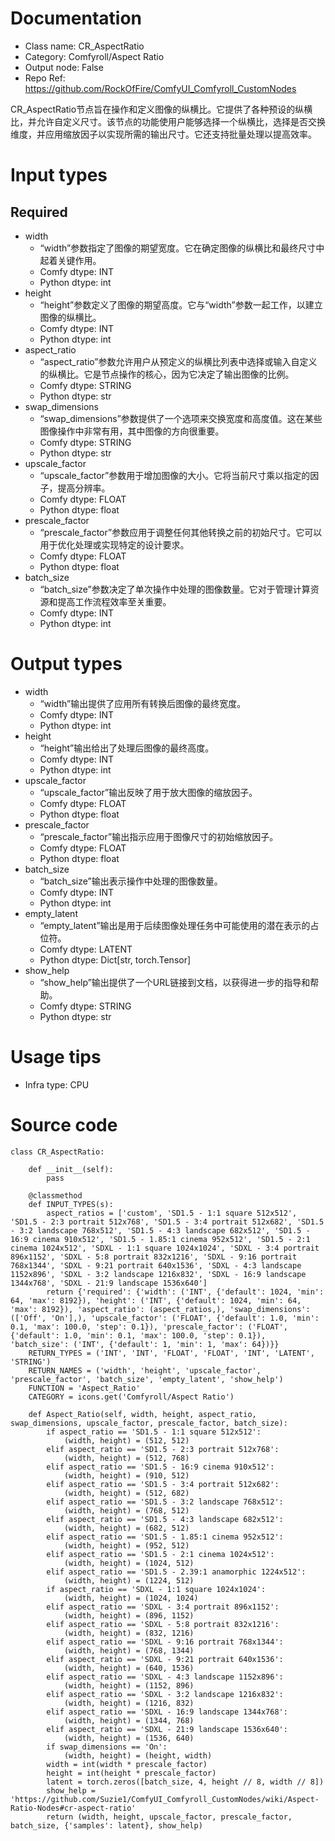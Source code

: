 # Documentation
- Class name: CR_AspectRatio
- Category: Comfyroll/Aspect Ratio
- Output node: False
- Repo Ref: https://github.com/RockOfFire/ComfyUI_Comfyroll_CustomNodes

CR_AspectRatio节点旨在操作和定义图像的纵横比。它提供了各种预设的纵横比，并允许自定义尺寸。该节点的功能使用户能够选择一个纵横比，选择是否交换维度，并应用缩放因子以实现所需的输出尺寸。它还支持批量处理以提高效率。

# Input types
## Required
- width
    - “width”参数指定了图像的期望宽度。它在确定图像的纵横比和最终尺寸中起着关键作用。
    - Comfy dtype: INT
    - Python dtype: int
- height
    - “height”参数定义了图像的期望高度。它与“width”参数一起工作，以建立图像的纵横比。
    - Comfy dtype: INT
    - Python dtype: int
- aspect_ratio
    - “aspect_ratio”参数允许用户从预定义的纵横比列表中选择或输入自定义的纵横比。它是节点操作的核心，因为它决定了输出图像的比例。
    - Comfy dtype: STRING
    - Python dtype: str
- swap_dimensions
    - “swap_dimensions”参数提供了一个选项来交换宽度和高度值。这在某些图像操作中非常有用，其中图像的方向很重要。
    - Comfy dtype: STRING
    - Python dtype: str
- upscale_factor
    - “upscale_factor”参数用于增加图像的大小。它将当前尺寸乘以指定的因子，提高分辨率。
    - Comfy dtype: FLOAT
    - Python dtype: float
- prescale_factor
    - “prescale_factor”参数应用于调整任何其他转换之前的初始尺寸。它可以用于优化处理或实现特定的设计要求。
    - Comfy dtype: FLOAT
    - Python dtype: float
- batch_size
    - “batch_size”参数决定了单次操作中处理的图像数量。它对于管理计算资源和提高工作流程效率至关重要。
    - Comfy dtype: INT
    - Python dtype: int

# Output types
- width
    - “width”输出提供了应用所有转换后图像的最终宽度。
    - Comfy dtype: INT
    - Python dtype: int
- height
    - “height”输出给出了处理后图像的最终高度。
    - Comfy dtype: INT
    - Python dtype: int
- upscale_factor
    - “upscale_factor”输出反映了用于放大图像的缩放因子。
    - Comfy dtype: FLOAT
    - Python dtype: float
- prescale_factor
    - “prescale_factor”输出指示应用于图像尺寸的初始缩放因子。
    - Comfy dtype: FLOAT
    - Python dtype: float
- batch_size
    - “batch_size”输出表示操作中处理的图像数量。
    - Comfy dtype: INT
    - Python dtype: int
- empty_latent
    - “empty_latent”输出是用于后续图像处理任务中可能使用的潜在表示的占位符。
    - Comfy dtype: LATENT
    - Python dtype: Dict[str, torch.Tensor]
- show_help
    - “show_help”输出提供了一个URL链接到文档，以获得进一步的指导和帮助。
    - Comfy dtype: STRING
    - Python dtype: str

# Usage tips
- Infra type: CPU

# Source code
```
class CR_AspectRatio:

    def __init__(self):
        pass

    @classmethod
    def INPUT_TYPES(s):
        aspect_ratios = ['custom', 'SD1.5 - 1:1 square 512x512', 'SD1.5 - 2:3 portrait 512x768', 'SD1.5 - 3:4 portrait 512x682', 'SD1.5 - 3:2 landscape 768x512', 'SD1.5 - 4:3 landscape 682x512', 'SD1.5 - 16:9 cinema 910x512', 'SD1.5 - 1.85:1 cinema 952x512', 'SD1.5 - 2:1 cinema 1024x512', 'SDXL - 1:1 square 1024x1024', 'SDXL - 3:4 portrait 896x1152', 'SDXL - 5:8 portrait 832x1216', 'SDXL - 9:16 portrait 768x1344', 'SDXL - 9:21 portrait 640x1536', 'SDXL - 4:3 landscape 1152x896', 'SDXL - 3:2 landscape 1216x832', 'SDXL - 16:9 landscape 1344x768', 'SDXL - 21:9 landscape 1536x640']
        return {'required': {'width': ('INT', {'default': 1024, 'min': 64, 'max': 8192}), 'height': ('INT', {'default': 1024, 'min': 64, 'max': 8192}), 'aspect_ratio': (aspect_ratios,), 'swap_dimensions': (['Off', 'On'],), 'upscale_factor': ('FLOAT', {'default': 1.0, 'min': 0.1, 'max': 100.0, 'step': 0.1}), 'prescale_factor': ('FLOAT', {'default': 1.0, 'min': 0.1, 'max': 100.0, 'step': 0.1}), 'batch_size': ('INT', {'default': 1, 'min': 1, 'max': 64})}}
    RETURN_TYPES = ('INT', 'INT', 'FLOAT', 'FLOAT', 'INT', 'LATENT', 'STRING')
    RETURN_NAMES = ('width', 'height', 'upscale_factor', 'prescale_factor', 'batch_size', 'empty_latent', 'show_help')
    FUNCTION = 'Aspect_Ratio'
    CATEGORY = icons.get('Comfyroll/Aspect Ratio')

    def Aspect_Ratio(self, width, height, aspect_ratio, swap_dimensions, upscale_factor, prescale_factor, batch_size):
        if aspect_ratio == 'SD1.5 - 1:1 square 512x512':
            (width, height) = (512, 512)
        elif aspect_ratio == 'SD1.5 - 2:3 portrait 512x768':
            (width, height) = (512, 768)
        elif aspect_ratio == 'SD1.5 - 16:9 cinema 910x512':
            (width, height) = (910, 512)
        elif aspect_ratio == 'SD1.5 - 3:4 portrait 512x682':
            (width, height) = (512, 682)
        elif aspect_ratio == 'SD1.5 - 3:2 landscape 768x512':
            (width, height) = (768, 512)
        elif aspect_ratio == 'SD1.5 - 4:3 landscape 682x512':
            (width, height) = (682, 512)
        elif aspect_ratio == 'SD1.5 - 1.85:1 cinema 952x512':
            (width, height) = (952, 512)
        elif aspect_ratio == 'SD1.5 - 2:1 cinema 1024x512':
            (width, height) = (1024, 512)
        elif aspect_ratio == 'SD1.5 - 2.39:1 anamorphic 1224x512':
            (width, height) = (1224, 512)
        if aspect_ratio == 'SDXL - 1:1 square 1024x1024':
            (width, height) = (1024, 1024)
        elif aspect_ratio == 'SDXL - 3:4 portrait 896x1152':
            (width, height) = (896, 1152)
        elif aspect_ratio == 'SDXL - 5:8 portrait 832x1216':
            (width, height) = (832, 1216)
        elif aspect_ratio == 'SDXL - 9:16 portrait 768x1344':
            (width, height) = (768, 1344)
        elif aspect_ratio == 'SDXL - 9:21 portrait 640x1536':
            (width, height) = (640, 1536)
        elif aspect_ratio == 'SDXL - 4:3 landscape 1152x896':
            (width, height) = (1152, 896)
        elif aspect_ratio == 'SDXL - 3:2 landscape 1216x832':
            (width, height) = (1216, 832)
        elif aspect_ratio == 'SDXL - 16:9 landscape 1344x768':
            (width, height) = (1344, 768)
        elif aspect_ratio == 'SDXL - 21:9 landscape 1536x640':
            (width, height) = (1536, 640)
        if swap_dimensions == 'On':
            (width, height) = (height, width)
        width = int(width * prescale_factor)
        height = int(height * prescale_factor)
        latent = torch.zeros([batch_size, 4, height // 8, width // 8])
        show_help = 'https://github.com/Suzie1/ComfyUI_Comfyroll_CustomNodes/wiki/Aspect-Ratio-Nodes#cr-aspect-ratio'
        return (width, height, upscale_factor, prescale_factor, batch_size, {'samples': latent}, show_help)
```